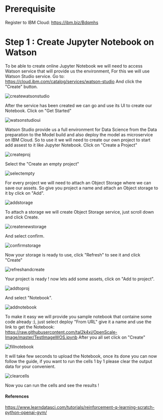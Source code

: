 # Prerequisite

Register to IBM Cloud: https://ibm.biz/Bdqmhs

# Step 1 : Create Jupyter Notebook on Watson 

To be able to create online Jupyter Notebook we will need to access Watson service that will provide us the environment, For this we will use Watson Studio service.
Go to: https://cloud.ibm.com/catalog/services/watson-studio
And click the "Create" button.

![createwatsonstudio](./images/createwatsonstudio.png)

After the service has been created we can go and use its UI to create our Notebook.
Click on "Get Started"

![watsonstudioui](./images/watsonstudioui.png)

Watson Studio provide us a full environment for Data Science from the Data preparation to the Model build and also deploy the model as microservice on IBM Cloud.
So to use it we will need to create our own project to start add assest to it like Jupyter Notebook.
Click on "Create a Project"

![createproj](./images/createproj.png)

Select the "Create an empty project"

![selectempty](./images/selectempty.png)

For every project we will need to attach an Object Storage where we can save our assets.
So give you project a name and attach an Object storage to it by click on "Add".

![addstorage](./images/addstorage.png)

To attach a storage we will create Object Storage service, just scroll down and click Create.

![createnewstorage](./images/createnewstorage.png)

And select confirm.

![confirmstorage](./images/confirmstorage.png)

Now your storage is ready to use, click "Refresh" to see it and click "Create"

![refreshandcreate](./images/refreshandcreate.png)

Your project is ready ! now lets add some assets, click on "Add to project".

![addtoproj](./images/addtoproj.png)

And select "Notebook".

![addnotebook](./images/addnotebook.png)

To make it easy we will provide you sample notebook that containe some code already :), just select deploy "From URL" give it a name and use the link to get the Notebook: https://raw.githubusercontent.com/tal2k4xj/OpenScale-Image/master/TestImageWOS.ipynb
After you all set click on "Create"

![fillnotebook](./images/fillnotebook.png)

It will take few seconds to upload the Notebook, once its done you can now follow the guide, if you want to run the cells 1 by 1 please clear the output data for your convenient.

![clearcells](./images/clearcells.png)

Now you can run the cells and see the results !

#### References 
https://www.learndatasci.com/tutorials/reinforcement-q-learning-scratch-python-openai-gym/